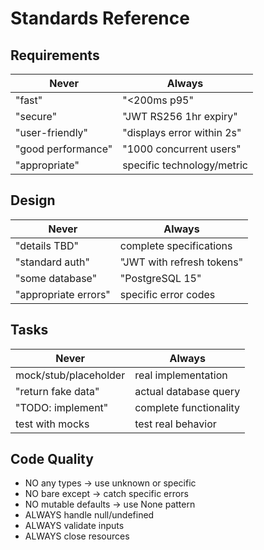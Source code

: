 # Standards Reference

## Requirements
| Never | Always |
|-------|--------|
| "fast" | "<200ms p95" |
| "secure" | "JWT RS256 1hr expiry" |
| "user-friendly" | "displays error within 2s" |
| "good performance" | "1000 concurrent users" |
| "appropriate" | specific technology/metric |

## Design
| Never | Always |
|-------|--------|
| "details TBD" | complete specifications |
| "standard auth" | "JWT with refresh tokens" |
| "some database" | "PostgreSQL 15" |
| "appropriate errors" | specific error codes |

## Tasks
| Never | Always |
|-------|--------|
| mock/stub/placeholder | real implementation |
| "return fake data" | actual database query |
| "TODO: implement" | complete functionality |
| test with mocks | test real behavior |

## Code Quality
- NO any types → use unknown or specific
- NO bare except → catch specific errors
- NO mutable defaults → use None pattern
- ALWAYS handle null/undefined
- ALWAYS validate inputs
- ALWAYS close resources